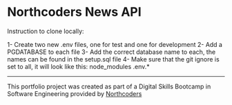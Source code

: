 # Northcoders News API

Instruction to clone locally:

1- Create two new .env files, one for test and one for development
2- Add a PGDATABASE to each file
3- Add the correct database name to each, the names can be found in the setup.sql file
4- Make sure that the git ignore is set to all, it will look like this: node_modules .env.\*

---

This portfolio project was created as part of a Digital Skills Bootcamp in Software Engineering provided by [Northcoders](https://northcoders.com/)
